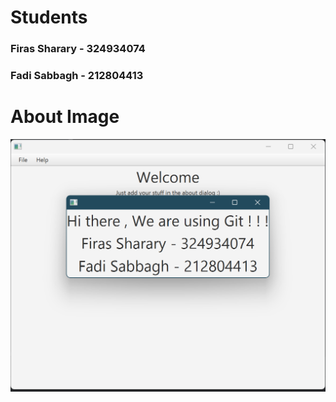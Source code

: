 # Students
### Firas Sharary - 324934074
### Fadi Sabbagh - 212804413

# About Image
![about](about.png)